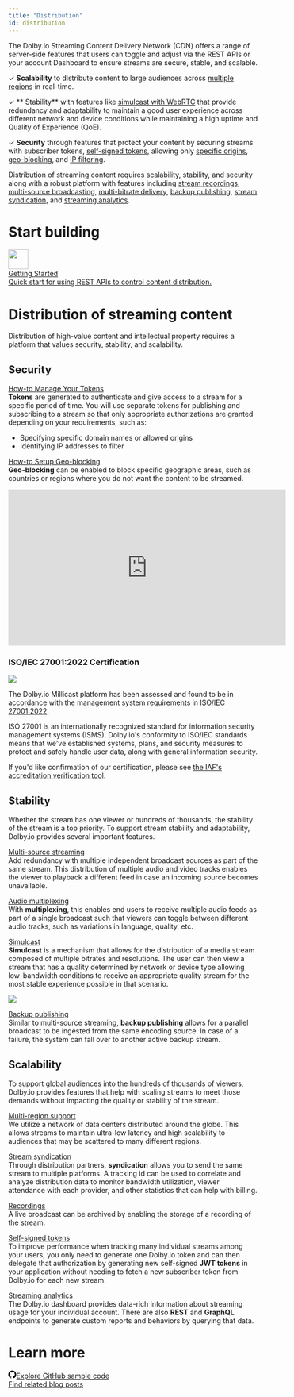 ```yaml
---
title: "Distribution"
id: distribution
---
```

The Dolby.io Streaming Content Delivery Network (CDN) offers a range of server-side features that users can toggle and adjust via the REST APIs or your account Dashboard to ensure streams are secure, stable, and scalable. 

<div style={{marginLeft: "20px"}}>

✓ **Scalability** to distribute content to large audiences across [multiple regions](/millicast/distribution/multi-region-support/index.md) in real-time.

✓ ** Stability** with features like [simulcast with WebRTC](/millicast/distribution/using-webrtc-simulcast.md) that provide redundancy and adaptability to maintain a good user experience across different network and device conditions while maintaining a high uptime and Quality of Experience (QoE).

✓ **Security** through features that protect your content by securing streams with subscriber tokens, [self-signed tokens](/millicast/streaming-dashboard/subscribe-tokens.md#creating-a-self-signed-token), allowing only [specific origins](/millicast/distribution/access-control/token-security.md), [geo-blocking](/millicast/distribution/access-control/geo-blocking.md), and [IP filtering](/millicast/distribution/access-control/token-security.md).

</div>

Distribution of streaming content requires scalability, stability, and security along with a robust platform with features including [stream recordings](/millicast/distribution/stream-recordings/index.md), [multi-source broadcasting](/millicast/broadcast/multi-source-broadcasting.md), [multi-bitrate delivery](/millicast/distribution/using-webrtc-simulcast.md), [backup publishing](/millicast/broadcast/redundant-ingest/index.md), [stream syndication](/millicast/distribution/syndication.md), and  [streaming analytics](/millicast/analytics/index.md).

# Start building

<div class="dolbyio-cards-container" style={{width: "50%"}}>
  
  <a class="dolbyio-card dolbyio-card-1" href="/streaming-apis/docs/getting-started">
    <div class="dolbyio-card-image">
      <img width="40px" class="dolbyio-card-svg-icon" src="https://files.readme.io/dde6508-GettingStarted-default.svg"/>
    </div>
    <div class="dolbyio-card-header">Getting Started</div>
    <div class="dolbyio-card-description">
      Quick start for using REST APIs to control content distribution.
    </div>
  </a>
  
</div>


# Distribution of streaming content

Distribution of high-value content and intellectual property requires a platform that values security, stability, and scalability.

## Security

[How-to Manage Your Tokens](/millicast/streaming-dashboard/managing-your-tokens.md)  
**Tokens** are generated to authenticate and give access to a stream for a specific period of time. You will use separate tokens for publishing and subscribing to a stream so that only appropriate authorizations are granted depending on your requirements, such as:

- Specifying specific domain names or allowed origins
- Identifying IP addresses to filter

[How-to Setup Geo-blocking](/millicast/distribution/access-control/geo-blocking.md)  
**Geo-blocking** can be enabled to block specific geographic areas, such as countries or regions where you do not want the content to be streamed.

<div style={{display: "flex", justifycontent: "center", alignitems: "center"}}>
	<iframe width="560" height="315" src="https://www.youtube.com/embed/n4iXAJuw-aM" title="YouTube video player" frameborder="0" allow="accelerometer; autoplay; clipboard-write; encrypted-media; gyroscope; picture-in-picture; web-share" allowfullscreen></iframe>
</div>


### ISO/IEC 27001:2022 Certification


![](https://cdn.TODO.io/docs/readme/097ae33-ISO-IEC-27001-2022-005.webp)



The Dolby.io Millicast platform has been assessed and found to be in accordance with the management system requirements in [ISO/IEC 27001:2022](https://www.iso.org/standard/27001). 

ISO 27001 is an internationally recognized standard for information security management systems (ISMS). Dolby.io's conformity to ISO/IEC standards means that we've established systems, plans, and security measures to protect and safely handle user data, along with general information security.

If you'd like confirmation of our certification, please see [the IAF's accreditation verification tool](https://www.iafcertsearch.org/certification/DQmrsq4w4DnUf2KBVA3WYdmR).

## Stability

Whether the stream has one viewer or hundreds of thousands, the stability of the stream is a top priority. To support stream stability and adaptability, Dolby.io provides several important features.

[Multi-source streaming](/millicast/broadcast/multi-source-broadcasting.md)  
Add redundancy with multiple independent broadcast sources as part of the same stream. This distribution of multiple audio and video tracks enables the viewer to playback a different feed in case an incoming source becomes unavailable.

[Audio multiplexing](/millicast/playback/audio-multiplexing.md)  
With **multiplexing**, this enables end users to receive multiple audio feeds as part of a single broadcast such that viewers can toggle between different audio tracks, such as variations in language, quality, etc.

[Simulcast](/millicast/distribution/using-webrtc-simulcast.md)  
**Simulcast** is a mechanism that allows for the distribution of a media stream composed of multiple bitrates and resolutions. The user can then view a stream that has a quality determined by network or device type allowing low-bandwidth conditions to receive an appropriate quality stream for the most stable experience possible in that scenario.


![](https://cdn.TODO.io/docs/readme/44df552-8c0d37a-Simulcast.png)



[Backup publishing](/millicast/broadcast/redundant-ingest/index.md)  
Similar to multi-source streaming, **backup publishing** allows for a parallel broadcast to be ingested from the same encoding source. In case of a failure, the system can fall over to another active backup stream.

## Scalability

To support global audiences into the hundreds of thousands of viewers, Dolby.io provides features that help with scaling streams to meet those demands without impacting the quality or stability of the stream.

[Multi-region support](/millicast/distribution/multi-region-support/index.md)  
We utilize a network of data centers distributed around the globe. This allows streams to maintain ultra-low latency and high scalability to audiences that may be scattered to many different regions.

[Stream syndication](/millicast/distribution/syndication.md)  
Through distribution partners, **syndication** allows you to send the same stream to multiple platforms. A tracking id can be used to correlate and analyze distribution data to monitor bandwidth utilization, viewer attendance with each provider, and other statistics that can help with billing.

[Recordings](/millicast/distribution/stream-recordings/index.md)  
A live broadcast can be archived by enabling the storage of a recording of the stream.

[Self-signed tokens](/millicast/streaming-dashboard/subscribe-tokens.md#creating-a-self-signed-token)  
To improve performance when tracking many individual streams among your users, you only need to generate one Dolby.io token and can then delegate that authorization by generating new self-signed **JWT tokens** in your application without needing to fetch a new subscriber token from Dolby.io for each new stream.

[Streaming analytics](/millicast/analytics/index.md)  
The Dolby.io dashboard provides data-rich information about streaming usage for your individual account. There are also **REST** and **GraphQL** endpoints to generate custom reports and behaviors by querying that data.

# Learn more

<div>
  <div class="small-text-only-btn-container">
    <a class="small-text-only-btn" href="https://github.com/orgs/dolbyio-samples/repositories?q=distribution">
      <div class="model-card"><svg viewBox="0 0 16 16" width="16" height="16" class="octicon octicon-mark-github" aria-hidden="true"><path fill-rule="evenodd" d="M8 0C3.58 0 0 3.58 0 8c0 3.54 2.29 6.53 5.47 7.59.4.07.55-.17.55-.38 0-.19-.01-.82-.01-1.49-2.01.37-2.53-.49-2.69-.94-.09-.23-.48-.94-.82-1.13-.28-.15-.68-.52-.01-.53.63-.01 1.08.58 1.23.82.72 1.21 1.87.87 2.33.66.07-.52.28-.87.51-1.07-1.78-.2-3.64-.89-3.64-3.95 0-.87.31-1.59.82-2.15-.08-.2-.36-1.02.08-2.12 0 0 .67-.21 2.2.82.64-.18 1.32-.27 2-.27.68 0 1.36.09 2 .27 1.53-1.04 2.2-.82 2.2-.82.44 1.1.16 1.92.08 2.12.51.56.82 1.27.82 2.15 0 3.07-1.87 3.75-3.65 3.95.29.25.54.73.54 1.48 0 1.07-.01 1.93-.01 2.2 0 .21.15.46.55.38A8.013 8.013 0 0016 8c0-4.42-3.58-8-8-8z"></path></svg>Explore GitHub sample code</div>
    </a>     
    <a class="small-text-only-btn" href="https://dolby.io/blog/tag/distribution/">
      <div class="model-card">Find related blog posts</div>
    </a>
  </div>
</div>

